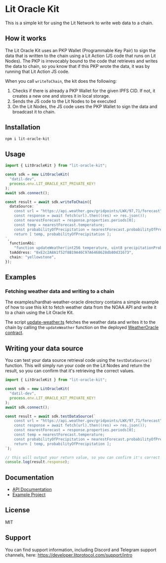 # Lit Oracle Kit

This is a simple kit for using the Lit Network to write web data to a chain.

## How it works

The Lit Oracle Kit uses an PKP Wallet (Programmable Key Pair) to sign the data that is written to the chain using a Lit Action (JS code that runs on Lit Nodes). The PKP is irrevocably bound to the code that retrieves and writes the data to chain, so you know that if this PKP wrote the data, it was by running that Lit Action JS code.

When you call `writeToChain`, the kit does the following:

1. Checks if there is already a PKP Wallet for the given IPFS CID. If not, it creates a new one and stores it in local storage.
2. Sends the JS code to the Lit Nodes to be executed
3. On the Lit Nodes, the JS code uses the PKP Wallet to sign the data and broadcast it to chain.

## Installation

```bash
npm i lit-oracle-kit
```

## Usage

```ts
import { LitOracleKit } from "lit-oracle-kit";

const sdk = new LitOracleKit(
  "datil-dev",
  process.env.LIT_ORACLE_KIT_PRIVATE_KEY!
);
await sdk.connect();

const result = await sdk.writeToChain({
  dataSource: `
    const url = "https://api.weather.gov/gridpoints/LWX/97,71/forecast";
    const response = await fetch(url).then((res) => res.json());
    const nearestForecast = response.properties.periods[0];
    const temp = nearestForecast.temperature;
    const probabilityOfPrecipitation = nearestForecast.probabilityOfPrecipitation.value || 0;
    return [ temp, probabilityOfPrecipitation ];
`,
  functionAbi:
    "function updateWeather(int256 temperature, uint8 precipitationProbability) external",
  toAddress: "0xE2c2A8A1f52f8B19A46C97A6468628db80d31673",
  chain: "yellowstone",
});
```

## Examples

### Fetching weather data and writing to a chain

The examples/hardhat-weather-oracle directory contains a simple example of how to use this kit to fetch weather data from the NOAA API and write it to a chain using the Lit Oracle Kit.

The script [update-weather.ts](./examples/hardhat-weather-oracle/scripts/update-weather.ts) fetches the weather data and writes it to the chain by calling the `updateWeather` function on the deployed [WeatherOracle contract](./examples/hardhat-weather-oracle/contracts/WeatherOracle.sol).

## Writing your data source

You can test your data source retrieval code using the `testDataSource()` function. This will simply run your code on the Lit Nodes and return the result, so you can confirm that it's retrieving the correct values.

```ts
import { LitOracleKit } from "lit-oracle-kit";

const sdk = new LitOracleKit(
  "datil-dev",
  process.env.LIT_ORACLE_KIT_PRIVATE_KEY!
);
await sdk.connect();

const result = await sdk.testDataSource(`
    const url = "https://api.weather.gov/gridpoints/LWX/97,71/forecast";
    const response = await fetch(url).then((res) => res.json());
    const nearestForecast = response.properties.periods[0];
    const temp = nearestForecast.temperature;
    const probabilityOfPrecipitation = nearestForecast.probabilityOfPrecipitation.value || 0;
    return [ temp, probabilityOfPrecipitation ];
`);

// this will output your return value, so you can confirm it's correct
console.log(result.response);
```

## Documentation

- [API Documentation](https://lit-protocol.github.io/lit-oracle-kit/)
- [Example Project](./examples/hardhat-weather-oracle/)

## License

MIT

## Support

You can find support information, including Discord and Telegram support channels, here: https://developer.litprotocol.com/support/intro
